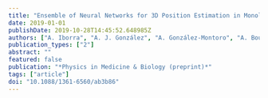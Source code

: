 ```yaml
---
title: "Ensemble of Neural Networks for 3D Position Estimation in Monolithic PET Detectors"
date: 2019-01-01
publishDate: 2019-10-28T14:45:52.648985Z
authors: ["A. Iborra", "A. J. González", "A. González-Montoro", "A. Bousse", "D. Visvikis"]
publication_types: ["2"]
abstract: ""
featured: false
publication: "*Physics in Medicine & Biology (preprint)*"
tags: ["article"]
doi: "10.1088/1361-6560/ab3b86"
---
```


